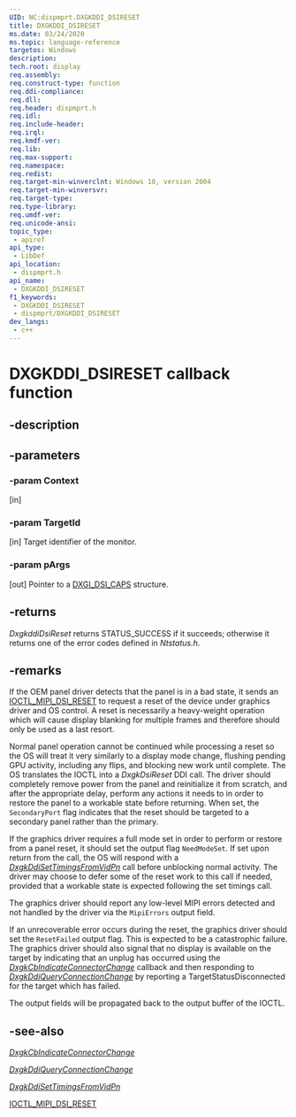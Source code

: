```yaml
---
UID: NC:dispmprt.DXGKDDI_DSIRESET
title: DXGKDDI_DSIRESET
ms.date: 03/24/2020
ms.topic: language-reference
targetos: Windows
description: 
tech.root: display
req.assembly: 
req.construct-type: function
req.ddi-compliance: 
req.dll: 
req.header: dispmprt.h
req.idl: 
req.include-header: 
req.irql: 
req.kmdf-ver: 
req.lib: 
req.max-support: 
req.namespace: 
req.redist: 
req.target-min-winverclnt: Windows 10, version 2004
req.target-min-winversvr: 
req.target-type: 
req.type-library: 
req.umdf-ver: 
req.unicode-ansi: 
topic_type:
 - apiref
api_type:
 - LibDef
api_location:
 - dispmprt.h
api_name:
 - DXGKDDI_DSIRESET
f1_keywords:
 - DXGKDDI_DSIRESET
 - dispmprt/DXGKDDI_DSIRESET
dev_langs:
 - c++
---
```


# DXGKDDI_DSIRESET callback function


## -description

## -parameters

### -param Context

[in] <!-- ????? -->

### -param TargetId

[in] Target identifier of the monitor.

### -param pArgs

[out] Pointer to a [DXGI_DSI_CAPS](ns-dispmprt-dxgk_dsi_caps.md) structure.

## -returns

*DxgkddiDsiReset* returns STATUS_SUCCESS if it succeeds; otherwise it returns one of the error codes defined in *Ntstatus.h*.

## -remarks

If the OEM panel driver detects that the panel is in a bad state, it sends an [IOCTL_MIPI_DSI_RESET]() to request a reset of the device under graphics driver and OS control. A reset is necessarily a heavy-weight operation which will cause display blanking for multiple frames and therefore should only be used as a last resort.

Normal panel operation cannot be continued while processing a reset so the OS will treat it very similarly to a display mode change, flushing pending GPU activity, including any flips, and blocking new work until complete.  The OS translates the IOCTL into a *DxgkDsiReset* DDI call.  The driver should completely remove power from the panel and reinitialize it from scratch, and after the appropriate delay, perform any actions it needs to in order to restore the panel to a workable state before returning.  When set, the `SecondaryPort` flag indicates that the reset should be targeted to a secondary panel rather than the primary.

If the graphics driver requires a full mode set in order to perform or restore from a panel reset, it should set the output flag `NeedModeSet`.  If set upon return from the call, the OS will respond with a [*DxgkDdiSetTimingsFromVidPn*](https://docs.microsoft.com/windows-hardware/drivers/ddi/d3dkmddi/nc-d3dkmddi-dxgkddi_settimingsfromvidpn) call before unblocking normal activity.  The driver may choose to defer some of the reset work to this call if needed, provided that a workable state is expected following the set timings call.

The graphics driver should report any low-level MIPI errors detected and not handled by the driver via the `MipiErrors` output field.

If an unrecoverable error occurs during the reset, the graphics driver should set the `ResetFailed` output flag. This is expected to be a catastrophic failure. The graphics driver should also signal that no display is available on the target by indicating that an unplug has occurred using the [*DxgkCbIndicateConnectorChange*](https://docs.microsoft.com/windows-hardware/drivers/ddi/d3dkmddi/nc-d3dkmddi-dxgkcb_indicate_connector_change) callback and then responding to [*DxgkDdiQueryConnectionChange*](https://docs.microsoft.com/windows-hardware/drivers/ddi/d3dkmddi/nc-d3dkmddi-dxgkddi_queryconnectionchange) by reporting a TargetStatusDisconnected for the target which has failed.

The output fields will be propagated back to the output buffer of the IOCTL.

## -see-also

[*DxgkCbIndicateConnectorChange*](https://docs.microsoft.com/windows-hardware/drivers/ddi/d3dkmddi/nc-d3dkmddi-dxgkcb_indicate_connector_change)

[*DxgkDdiQueryConnectionChange*](https://docs.microsoft.com/windows-hardware/drivers/ddi/d3dkmddi/nc-d3dkmddi-dxgkddi_queryconnectionchange)

[*DxgkDdiSetTimingsFromVidPn*](https://docs.microsoft.com/windows-hardware/drivers/ddi/d3dkmddi/nc-d3dkmddi-dxgkddi_settimingsfromvidpn)

[IOCTL_MIPI_DSI_RESET]()

